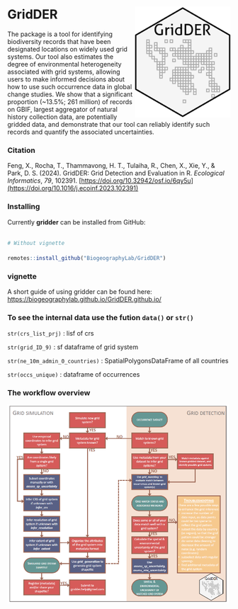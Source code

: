 # GridDER  <img src='man/figures/logo.png' align="right" height="250" />

The package is a tool for identifying biodiversity records that have been designated locations on widely used grid systems. Our tool also estimates the degree of environmental heterogeneity associated with grid systems, allowing users to make informed decisions about how to use such occurrence data in global change studies. We show that a significant proportion (~13.5%; 261 million) of records on GBIF, largest aggregator of natural history collection data, are potentially gridded data, and demonstrate that our tool can reliably identify such records and quantify the associated uncertainties.



### Citation
Feng, X., Rocha, T., Thammavong, H. T., Tulaiha, R., Chen, X., Xie, Y., & Park, D. S. (2024). GridDER: Grid Detection and Evaluation in R. *Ecological Informatics*, *79*, 102391. [https://doi.org/10.32942/osf.io/6qy5u](https://doi.org/10.1016/j.ecoinf.2023.102391)



### Installing

Currently **gridder** can be installed from GitHub:

``` r

# Without vignette

remotes::install_github("BiogeographyLab/GridDER")


```

### vignette 
A short guide of using gridder can be found here: https://biogeographylab.github.io/GridDER.github.io/


### To see the internal data use the fution `data()` or `str()`

`str(crs_list_prj)` : lisf of crs <br>

`str(grid_ID_9)` : sf dataframe of grid system <br>

`str(ne_10m_admin_0_countries)` : SpatialPolygonsDataFrame of all countries <br>

`str(occs_unique)` : dataframe of occurrences 



### The workflow overview


<img src='inst/workflow.png' align="center" height="450" />
<br />
<br />




